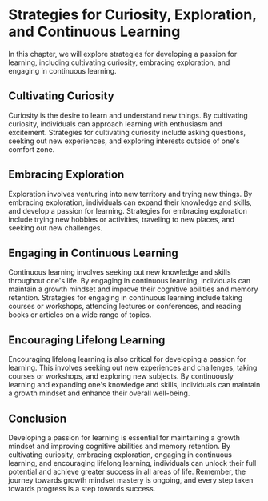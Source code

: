 Strategies for Curiosity, Exploration, and Continuous Learning
============================================================================================================

In this chapter, we will explore strategies for developing a passion for learning, including cultivating curiosity, embracing exploration, and engaging in continuous learning.

Cultivating Curiosity
---------------------

Curiosity is the desire to learn and understand new things. By cultivating curiosity, individuals can approach learning with enthusiasm and excitement. Strategies for cultivating curiosity include asking questions, seeking out new experiences, and exploring interests outside of one's comfort zone.

Embracing Exploration
---------------------

Exploration involves venturing into new territory and trying new things. By embracing exploration, individuals can expand their knowledge and skills, and develop a passion for learning. Strategies for embracing exploration include trying new hobbies or activities, traveling to new places, and seeking out new challenges.

Engaging in Continuous Learning
-------------------------------

Continuous learning involves seeking out new knowledge and skills throughout one's life. By engaging in continuous learning, individuals can maintain a growth mindset and improve their cognitive abilities and memory retention. Strategies for engaging in continuous learning include taking courses or workshops, attending lectures or conferences, and reading books or articles on a wide range of topics.

Encouraging Lifelong Learning
-----------------------------

Encouraging lifelong learning is also critical for developing a passion for learning. This involves seeking out new experiences and challenges, taking courses or workshops, and exploring new subjects. By continuously learning and expanding one's knowledge and skills, individuals can maintain a growth mindset and enhance their overall well-being.

Conclusion
----------

Developing a passion for learning is essential for maintaining a growth mindset and improving cognitive abilities and memory retention. By cultivating curiosity, embracing exploration, engaging in continuous learning, and encouraging lifelong learning, individuals can unlock their full potential and achieve greater success in all areas of life. Remember, the journey towards growth mindset mastery is ongoing, and every step taken towards progress is a step towards success.
